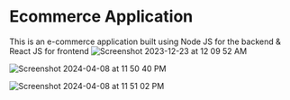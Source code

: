 # Ecommerce Application
This is an e-commerce application built using Node JS for the backend & React JS for frontend
![Screenshot 2023-12-23 at 12 09 52 AM](https://github.com/ashish-augustine/finish/assets/2153396/b77e4dd5-f300-407a-a2cd-dd7e677fbc40)

![Screenshot 2024-04-08 at 11 50 40 PM](https://github.com/ashish-augustine/iStore-react/assets/2153396/27f4374e-b5fc-4262-8316-c3940bbc6cde)


![Screenshot 2024-04-08 at 11 51 02 PM](https://github.com/ashish-augustine/iStore-react/assets/2153396/e9e9f05e-2239-4215-80e0-28aed88b68a3)



 
